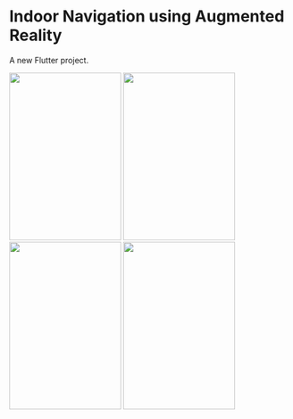 # Indoor Navigation using Augmented Reality

A new Flutter project.

<img src="https://github.com/hari070801/IndoorNav/assets/67643539/c6767973-570f-4595-b41f-acaba8e9f952" width="200" height="300">

<img src="https://github.com/hari070801/IndoorNav/assets/67643539/d10e47be-5069-4692-9e40-b31a489b83a4" width="200" height="300">
<img src="https://github.com/hari070801/IndoorNav/assets/67643539/7a9de97d-0bd4-4cda-a08d-f85097324256" width="200" height="300">
<img src="https://github.com/hari070801/IndoorNav/assets/67643539/09f8f0ea-0513-4027-96b2-313f7ac28c77" width="200" height="300">
